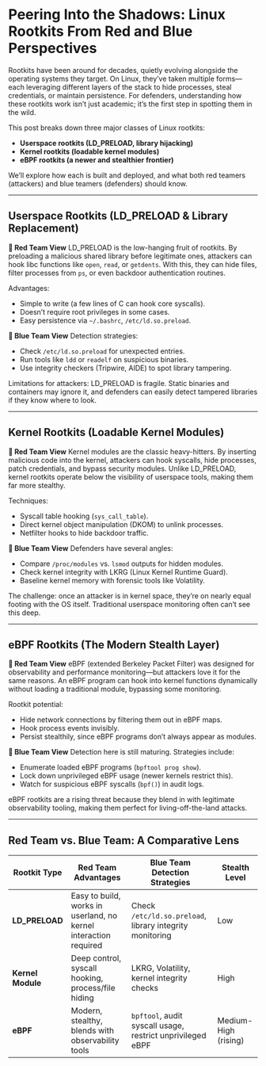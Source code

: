 # Peering Into the Shadows: Linux Rootkits From Red and Blue Perspectives

Rootkits have been around for decades, quietly evolving alongside the operating systems they target. On Linux, they’ve taken multiple forms—each leveraging different layers of the stack to hide processes, steal credentials, or maintain persistence. For defenders, understanding how these rootkits work isn’t just academic; it’s the first step in spotting them in the wild.

This post breaks down three major classes of Linux rootkits:

* **Userspace rootkits (LD\_PRELOAD, library hijacking)**
* **Kernel rootkits (loadable kernel modules)**
* **eBPF rootkits (a newer and stealthier frontier)**

We’ll explore how each is built and deployed, and what both red teamers (attackers) and blue teamers (defenders) should know.

---

## Userspace Rootkits (LD\_PRELOAD & Library Replacement)

**🔴 Red Team View**
LD\_PRELOAD is the low-hanging fruit of rootkits. By preloading a malicious shared library before legitimate ones, attackers can hook libc functions like `open`, `read`, or `getdents`. With this, they can hide files, filter processes from `ps`, or even backdoor authentication routines.

Advantages:

* Simple to write (a few lines of C can hook core syscalls).
* Doesn’t require root privileges in some cases.
* Easy persistence via `~/.bashrc`, `/etc/ld.so.preload`.

**🔵 Blue Team View**
Detection strategies:

* Check `/etc/ld.so.preload` for unexpected entries.
* Run tools like `ldd` or `readelf` on suspicious binaries.
* Use integrity checkers (Tripwire, AIDE) to spot library tampering.

Limitations for attackers: LD\_PRELOAD is fragile. Static binaries and containers may ignore it, and defenders can easily detect tampered libraries if they know where to look.

---

## Kernel Rootkits (Loadable Kernel Modules)

**🔴 Red Team View**
Kernel modules are the classic heavy-hitters. By inserting malicious code into the kernel, attackers can hook syscalls, hide processes, patch credentials, and bypass security modules. Unlike LD\_PRELOAD, kernel rootkits operate below the visibility of userspace tools, making them far more stealthy.

Techniques:

* Syscall table hooking (`sys_call_table`).
* Direct kernel object manipulation (DKOM) to unlink processes.
* Netfilter hooks to hide backdoor traffic.

**🔵 Blue Team View**
Defenders have several angles:

* Compare `/proc/modules` vs. `lsmod` outputs for hidden modules.
* Check kernel integrity with LKRG (Linux Kernel Runtime Guard).
* Baseline kernel memory with forensic tools like Volatility.

The challenge: once an attacker is in kernel space, they’re on nearly equal footing with the OS itself. Traditional userspace monitoring often can’t see this deep.

---

## eBPF Rootkits (The Modern Stealth Layer)

**🔴 Red Team View**
eBPF (extended Berkeley Packet Filter) was designed for observability and performance monitoring—but attackers love it for the same reasons. An eBPF program can hook into kernel functions dynamically without loading a traditional module, bypassing some monitoring.

Rootkit potential:

* Hide network connections by filtering them out in eBPF maps.
* Hook process events invisibly.
* Persist stealthily, since eBPF programs don’t always appear as modules.

**🔵 Blue Team View**
Detection here is still maturing. Strategies include:

* Enumerate loaded eBPF programs (`bpftool prog show`).
* Lock down unprivileged eBPF usage (newer kernels restrict this).
* Watch for suspicious eBPF syscalls (`bpf()`) in audit logs.

eBPF rootkits are a rising threat because they blend in with legitimate observability tooling, making them perfect for living-off-the-land attacks.

---

## Red Team vs. Blue Team: A Comparative Lens

| Rootkit Type      | Red Team Advantages                                              | Blue Team Detection Strategies                             | Stealth Level        |
| ----------------- | ---------------------------------------------------------------- | ---------------------------------------------------------- | -------------------- |
| **LD\_PRELOAD**   | Easy to build, works in userland, no kernel interaction required | Check `/etc/ld.so.preload`, library integrity monitoring   | Low                  |
| **Kernel Module** | Deep control, syscall hooking, process/file hiding               | LKRG, Volatility, kernel integrity checks                  | High                 |
| **eBPF**          | Modern, stealthy, blends with observability tools                | `bpftool`, audit syscall usage, restrict unprivileged eBPF | Medium-High (rising) |
